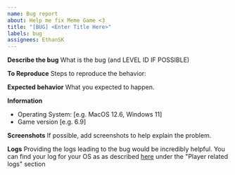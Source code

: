 ```yaml
---
name: Bug report
about: Help me fix Meme Game <3
title: "[BUG] <Enter Title Here>"
labels: bug
assignees: EthanSK
---
```


**Describe the bug**
What is the bug (and LEVEL ID IF POSSIBLE)

**To Reproduce**
Steps to reproduce the behavior:

**Expected behavior**
What you expected to happen.

**Information**

- Operating System: [e.g. MacOS 12.6, Windows 11]
- Game version [e.g. 6.9]

**Screenshots**
If possible, add screenshots to help explain the problem.

**Logs**
Providing the logs leading to the bug would be incredibly helpful. You can find your log for your OS as as described [here](https://docs.unity3d.com/Manual/LogFiles.html) under the "Player related logs" section
